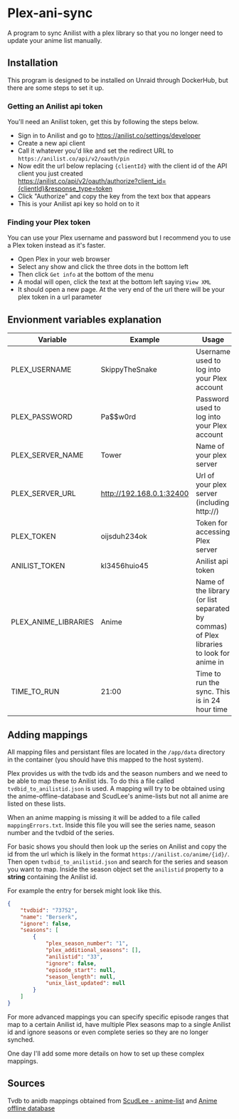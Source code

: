 # Plex-ani-sync

A program to sync Anilist with a plex library so that you no longer need to update your anime list manually.

## Installation

This program is designed to be installed on Unraid through DockerHub, but there are some steps to set it up.

### Getting an Anilist api token
You'll need an Anilist token, get this by following the steps below.
- Sign in to Anilist and go to https://anilist.co/settings/developer
- Create a new api client
- Call it whatever you'd like and set the redirect URL to `https://anilist.co/api/v2/oauth/pin`
- Now edit the url below replacing `{clientId}` with the client id of the API client you just created \
  https://anilist.co/api/v2/oauth/authorize?client_id={clientId}&response_type=token
- Click "Authorize" and copy the key from the text box that appears
- This is your Anilist api key so hold on to it


### Finding your Plex token
You can use your Plex username and password but I recommend you to use a Plex token instead as it's faster.
- Open Plex in your web browser
- Select any show and click the three dots in the bottom left
- Then click `Get info` at the bottom of the menu
- A modal will open, click the text at the bottom left saying `View XML`
- It should open a new page. At the very end of the url there will be your plex token in a url parameter

## Envionment variables explanation
| Variable             | Example                  | Usage                                                                                    |
| -------------------- | ------------------------ | ---------------------------------------------------------------------------------------- |
| PLEX_USERNAME        | SkippyTheSnake           | Username used to log into your Plex account                                              |
| PLEX_PASSWORD        | Pa$$w0rd                 | Password used to log into your Plex account                                              |
| PLEX_SERVER_NAME     | Tower                    | Name of your plex server                                                                 |
| PLEX_SERVER_URL      | http://192.168.0.1:32400 | Url of your plex server (including http://)                                              |
| PLEX_TOKEN           | oijsduh234ok             | Token for accessing Plex server                                                          |
| ANILIST_TOKEN        | kl3456huio45             | Anilist api token                                                                        |
| PLEX_ANIME_LIBRARIES | Anime                    | Name of the library (or list separated by commas) of Plex libraries to look for anime in |
| TIME_TO_RUN          | 21:00                    | Time to run the sync. This is in 24 hour time                                            |

## Adding mappings
All mapping files and persistant files are located in the `/app/data` directory in the container (you should have this mapped to the host system).

Plex provides us with the tvdb ids and the season numbers and we need to be able to map these to Anilist ids. To do this a file called `tvdbid_to_anilistid.json` is used. A mapping will try to be obtained using the anime-offline-database and ScudLee's anime-lists but not all anime are listed on these lists.

When an anime mapping is missing it will be added to a file called `mappingErrors.txt`. Inside this file you will see the series name, season number and the tvdbid of the series.

For basic shows you should then look up the series on Anilist and copy the id from the url which is likely in the format `https://anilist.co/anime/{id}/`. Then open `tvdbid_to_anilistid.json` and search for the series and season you want to map. Inside the season object set the `anilistid` property to a **string** containing the Anilist id.

For example the entry for bersek might look like this.
```json
{
    "tvdbid": "73752",
    "name": "Berserk",
    "ignore": false,
    "seasons": [
        {
            "plex_season_number": "1",
            "plex_additional_seasons": [],
            "anilistid": "33",
            "ignore": false,
            "episode_start": null,
            "season_length": null,
            "unix_last_updated": null
        }
    ]
}
```

For more advanced mappings you can specify specific episode ranges that map to a certain Anilist id, have multiple Plex seasons map to a single Anilist id and ignore seasons or even complete series so they are no longer synched.

One day I'll add some more details on how to set up these complex mappings.

## Sources
Tvdb to anidb mappings obtained from [ScudLee - anime-list](https://github.com/ScudLee/anime-lists)
and [Anime offline database](https://github.com/manami-project/anime-offline-database)
